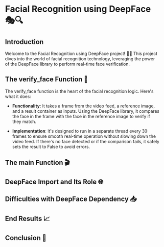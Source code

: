 # Facial Recognition using DeepFace 🎭🔍

## Introduction
Welcome to the Facial Recognition using DeepFace project! 🧑‍💻 This project dives into the world of facial recognition technology, leveraging the power of the DeepFace library to perform real-time face verification.

## The verify_face Function 🧐
The verify_face function is the heart of the facial recognition logic. Here's what it does:

- **Functionality**: It takes a frame from the video feed, a reference image, and a result container as inputs. Using the DeepFace library, it compares the face in the frame with the face in the reference image to verify if they match.

- **Implementation**: It's designed to run in a separate thread every 30 frames to ensure smooth real-time operation without slowing down the video feed. If there's no face detected or if the comparison fails, it safely sets the result to False to avoid errors.

## The main Function 🎬

## DeepFace Import and Its Role 🌐

## Difficulties with DeepFace Dependency 📥

## End Results 📈

## Conclusion 🎉